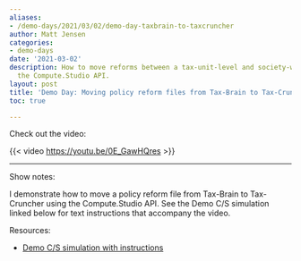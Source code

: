 ```yaml
---
aliases:
- /demo-days/2021/03/02/demo-day-taxbrain-to-taxcruncher
author: Matt Jensen
categories:
- demo-days
date: '2021-03-02'
description: How to move reforms between a tax-unit-level and society-wide model with
  the Compute.Studio API.
layout: post
title: 'Demo Day: Moving policy reform files from Tax-Brain to Tax-Cruncher'
toc: true

---
```


Check out the video:

{{< video https://youtu.be/0E_GawHQres >}}

------

Show notes:

I demonstrate how to move a policy reform file from Tax-Brain to Tax-Cruncher using the Compute.Studio API.
See the Demo C/S simulation linked below for text instructions that accompany the video.

Resources:

* [Demo C/S simulation with instructions](https://compute.studio/PSLmodels/Tax-Brain/49779/)
